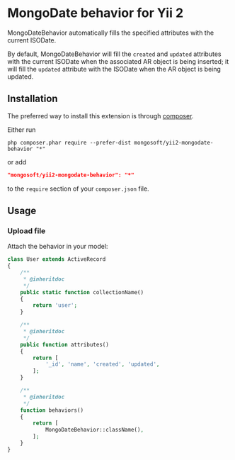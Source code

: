 MongoDate behavior for Yii 2
===========================

MongoDateBehavior automatically fills the specified attributes with the current ISODate.

By default, MongoDateBehavior will fill the `created` and `updated` attributes with the current ISODate
when the associated AR object is being inserted; it will fill the `updated` attribute
with the ISODate when the AR object is being updated.

Installation
------------

The preferred way to install this extension is through [composer](http://getcomposer.org/download/).

Either run

```
php composer.phar require --prefer-dist mongosoft/yii2-mongodate-behavior "*"
```

or add

```json
"mongosoft/yii2-mongodate-behavior": "*"
```

to the `require` section of your `composer.json` file.

Usage
-----

### Upload file

Attach the behavior in your model:

```php
class User extends ActiveRecord
{
    /**
     * @inheritdoc
     */
    public static function collectionName()
    {
        return 'user';
    }

    /**
     * @inheritdoc
     */
    public function attributes()
    {
        return [
            '_id', 'name', 'created', 'updated',
        ];
    }

    /**
     * @inheritdoc
     */
    function behaviors()
    {
        return [
            MongoDateBehavior::className(),
        ];
    }
}
```